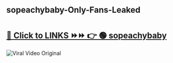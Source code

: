 
 ## sopeachybaby-Only-Fans-Leaked

# <h2><a href="https://clipsfans.com/sopeachybaby&ref=git">🔗 Click to LINKS ⏩⏩ 👉 🟢 sopeachybaby </a></h2>

<a href="https://clipsfans.com/sopeachybaby&ref=git" rel="nofollow" data-target="animated-image.originalLink"><img src="https://i.ibb.co.com/xMMVF88/686577567.gif" alt="Viral Video Original" style="max-width: 100%; display: inline-block;" data-target="animated-image.originalImage"></a>
